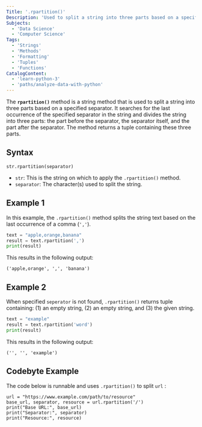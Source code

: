 ```yaml
---
Title: '.rpartition()'
Description: 'Used to split a string into three parts based on a specified separator.'
Subjects:
  - 'Data Science'
  - 'Computer Science'
Tags:
  - 'Strings'
  - 'Methods'
  - 'Formatting'
  - 'Tuples'
  - 'Functions'
CatalogContent:
  - 'learn-python-3'
  - 'paths/analyze-data-with-python'
---
```


The **`rpartition()`** method is a string method that is used to split a string into three parts based on a specified separator. It searches for the last occurrence of the specified separator in the string and divides the string into three parts: the part before the separator, the separator itself, and the part after the separator. The method returns a tuple containing these three parts.

## Syntax

```pseudo
str.rpartition(separator)
```

- `str`: This is the string on which to apply the `.rpartition()` method.
- `separator`: The character(s) used to split the string.

## Example 1

In this example, the `.rpartition()` method splits the string text based on the last occurrence of a comma (`','`).

```py
text = "apple,orange,banana"
result = text.rpartition(',')
print(result)
```

This results in the following output:

```shell
('apple,orange', ',', 'banana')
```

## Example 2

When specified `seperator` is not found, `.rpartition()` returns tuple containing: (1) an empty string, (2) an empty string, and (3) the given string.

```py
text = "example"
result = text.rpartition('word')
print(result)
```

This results in the following output:

```shell
('', '', 'example')
```

## Codebyte Example

The code below is runnable and uses `.rpartition()` to split `url` :

```codebyte/python
url = "https://www.example.com/path/to/resource"
base_url, separator, resource = url.rpartition('/')
print("Base URL:", base_url)
print("Separator:", separator)
print("Resource:", resource)
```
